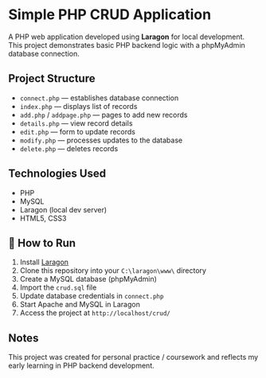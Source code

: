 # Simple PHP CRUD Application

A PHP web application developed using **Laragon** for local development.  
This project demonstrates basic PHP backend logic with a phpMyAdmin database connection.

## Project Structure

- `connect.php` — establishes database connection
- `index.php` — displays list of records
- `add.php` / `addpage.php` — pages to add new records
- `details.php` — view record details
- `edit.php` — form to update records
- `modify.php` — processes updates to the database
- `delete.php` — deletes records

## Technologies Used

- PHP
- MySQL
- Laragon (local dev server)
- HTML5, CSS3

## 📖 How to Run

1. Install [Laragon](https://laragon.org/)
2. Clone this repository into your `C:\laragon\www\` directory
3. Create a MySQL database (phpMyAdmin)
4. Import the `crud.sql` file 
5. Update database credentials in `connect.php`
6. Start Apache and MySQL in Laragon
7. Access the project at `http://localhost/crud/`

## Notes

This project was created for personal practice / coursework and reflects my early learning in PHP backend development.
